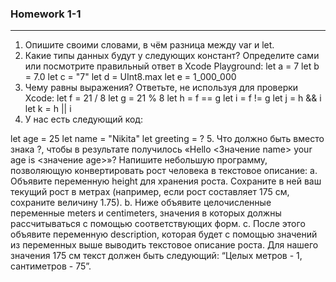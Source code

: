 ### Homework 1-1

---

1. Опишите своими словами, в чём разница между var и let.
2. Какие типы данных будут у следующих констант? Определите сами или посмотрите правильный ответ в Xcode Playground:
let a = 7
let b = 7.0
let c = "7"
let d = UInt8.max
let e = 1_000_000
3. Чему равны выражения? Ответьте, не используя для проверки Xcode:
let f = 21 / 8
let g = 21 % 8
let h = f == g
let i = f != g
let j = h && i
let k = h || i
4. У нас есть следующий код:

let age = 25
let name = "Nikita"
let greeting = ?
5. Что должно быть вместо знака ?, чтобы в результате получилось «Hello <Значение name> your age is <значение age>»?
Напишите небольшую программу, позволяющую конвертировать рост человека в текстовое описание:
a. Объявите переменную height для хранения роста. Сохраните в ней ваш текущий рост в метрах (например, если рост составляет 175 см, сохраните величину 1.75).
b. Ниже объявите целочисленные переменные meters и centimeters, значения в которых должны рассчитываться с помощью соответствующих форм.
c. После этого объявите переменную description, которая будет с помощью значений из переменных выше выводить текстовое описание роста. Для нашего значения 175 см текст должен быть следующий: “Целых метров - 1, сантиметров - 75”.
